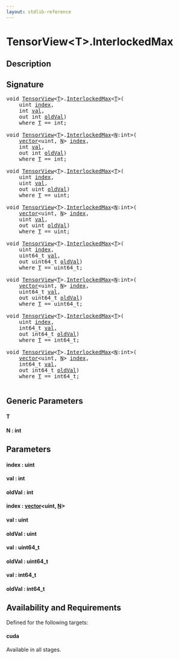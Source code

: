 ```yaml
---
layout: stdlib-reference
---
```


# TensorView\<T\>\.InterlockedMax

## Description





## Signature 

<pre>
<span class="code_keyword">void</span> <a href="index.md" class="code_type">TensorView</a>&lt;<a href="interlockedmax-0b.md#typeparam-T" class="code_type">T</a>&gt;.<a href="interlockedmax-0b.md">InterlockedMax</a>&lt;<a href="interlockedmax-0b.md#typeparam-T" class="code_type">T</a>&gt;(
    <span class="code_keyword">uint</span> <a href="interlockedmax-0b.md#decl-index" class="code_param">index</a>,
    <span class="code_keyword">int</span> <a href="interlockedmax-0b.md#decl-val" class="code_param">val</a>,
    <span class="code_keyword">out</span> <span class="code_keyword">int</span> <a href="interlockedmax-0b.md#decl-oldVal" class="code_param">oldVal</a>)
    <span class='code_keyword'>where</span> <a href="interlockedmax-0b.md#typeparam-T" class="code_type">T</a> == <span class="code_keyword">int</span>;

<span class="code_keyword">void</span> <a href="index.md" class="code_type">TensorView</a>&lt;<a href="interlockedmax-0b.md#typeparam-T" class="code_type">T</a>&gt;.<a href="interlockedmax-0b.md">InterlockedMax</a>&lt;<a href="interlockedmax-0b.md#decl-N" class="code_var">N</a>:<span class="code_keyword">int</span>&gt;(
    <a href="../vector/index.md" class="code_type">vector</a>&lt;<span class="code_keyword">uint</span>, <a href="interlockedmax-0b.md#decl-N" class="code_var">N</a>&gt; <a href="interlockedmax-0b.md#decl-index" class="code_param">index</a>,
    <span class="code_keyword">int</span> <a href="interlockedmax-0b.md#decl-val" class="code_param">val</a>,
    <span class="code_keyword">out</span> <span class="code_keyword">int</span> <a href="interlockedmax-0b.md#decl-oldVal" class="code_param">oldVal</a>)
    <span class='code_keyword'>where</span> <a href="interlockedmax-0b.md#typeparam-T" class="code_type">T</a> == <span class="code_keyword">int</span>;

<span class="code_keyword">void</span> <a href="index.md" class="code_type">TensorView</a>&lt;<a href="interlockedmax-0b.md#typeparam-T" class="code_type">T</a>&gt;.<a href="interlockedmax-0b.md">InterlockedMax</a>&lt;<a href="interlockedmax-0b.md#typeparam-T" class="code_type">T</a>&gt;(
    <span class="code_keyword">uint</span> <a href="interlockedmax-0b.md#decl-index" class="code_param">index</a>,
    <span class="code_keyword">uint</span> <a href="interlockedmax-0b.md#decl-val" class="code_param">val</a>,
    <span class="code_keyword">out</span> <span class="code_keyword">uint</span> <a href="interlockedmax-0b.md#decl-oldVal" class="code_param">oldVal</a>)
    <span class='code_keyword'>where</span> <a href="interlockedmax-0b.md#typeparam-T" class="code_type">T</a> == <span class="code_keyword">uint</span>;

<span class="code_keyword">void</span> <a href="index.md" class="code_type">TensorView</a>&lt;<a href="interlockedmax-0b.md#typeparam-T" class="code_type">T</a>&gt;.<a href="interlockedmax-0b.md">InterlockedMax</a>&lt;<a href="interlockedmax-0b.md#decl-N" class="code_var">N</a>:<span class="code_keyword">int</span>&gt;(
    <a href="../vector/index.md" class="code_type">vector</a>&lt;<span class="code_keyword">uint</span>, <a href="interlockedmax-0b.md#decl-N" class="code_var">N</a>&gt; <a href="interlockedmax-0b.md#decl-index" class="code_param">index</a>,
    <span class="code_keyword">uint</span> <a href="interlockedmax-0b.md#decl-val" class="code_param">val</a>,
    <span class="code_keyword">out</span> <span class="code_keyword">uint</span> <a href="interlockedmax-0b.md#decl-oldVal" class="code_param">oldVal</a>)
    <span class='code_keyword'>where</span> <a href="interlockedmax-0b.md#typeparam-T" class="code_type">T</a> == <span class="code_keyword">uint</span>;

<span class="code_keyword">void</span> <a href="index.md" class="code_type">TensorView</a>&lt;<a href="interlockedmax-0b.md#typeparam-T" class="code_type">T</a>&gt;.<a href="interlockedmax-0b.md">InterlockedMax</a>&lt;<a href="interlockedmax-0b.md#typeparam-T" class="code_type">T</a>&gt;(
    <span class="code_keyword">uint</span> <a href="interlockedmax-0b.md#decl-index" class="code_param">index</a>,
    uint64_t <a href="interlockedmax-0b.md#decl-val" class="code_param">val</a>,
    <span class="code_keyword">out</span> uint64_t <a href="interlockedmax-0b.md#decl-oldVal" class="code_param">oldVal</a>)
    <span class='code_keyword'>where</span> <a href="interlockedmax-0b.md#typeparam-T" class="code_type">T</a> == uint64_t;

<span class="code_keyword">void</span> <a href="index.md" class="code_type">TensorView</a>&lt;<a href="interlockedmax-0b.md#typeparam-T" class="code_type">T</a>&gt;.<a href="interlockedmax-0b.md">InterlockedMax</a>&lt;<a href="interlockedmax-0b.md#decl-N" class="code_var">N</a>:<span class="code_keyword">int</span>&gt;(
    <a href="../vector/index.md" class="code_type">vector</a>&lt;<span class="code_keyword">uint</span>, <a href="interlockedmax-0b.md#decl-N" class="code_var">N</a>&gt; <a href="interlockedmax-0b.md#decl-index" class="code_param">index</a>,
    uint64_t <a href="interlockedmax-0b.md#decl-val" class="code_param">val</a>,
    <span class="code_keyword">out</span> uint64_t <a href="interlockedmax-0b.md#decl-oldVal" class="code_param">oldVal</a>)
    <span class='code_keyword'>where</span> <a href="interlockedmax-0b.md#typeparam-T" class="code_type">T</a> == uint64_t;

<span class="code_keyword">void</span> <a href="index.md" class="code_type">TensorView</a>&lt;<a href="interlockedmax-0b.md#typeparam-T" class="code_type">T</a>&gt;.<a href="interlockedmax-0b.md">InterlockedMax</a>&lt;<a href="interlockedmax-0b.md#typeparam-T" class="code_type">T</a>&gt;(
    <span class="code_keyword">uint</span> <a href="interlockedmax-0b.md#decl-index" class="code_param">index</a>,
    int64_t <a href="interlockedmax-0b.md#decl-val" class="code_param">val</a>,
    <span class="code_keyword">out</span> int64_t <a href="interlockedmax-0b.md#decl-oldVal" class="code_param">oldVal</a>)
    <span class='code_keyword'>where</span> <a href="interlockedmax-0b.md#typeparam-T" class="code_type">T</a> == int64_t;

<span class="code_keyword">void</span> <a href="index.md" class="code_type">TensorView</a>&lt;<a href="interlockedmax-0b.md#typeparam-T" class="code_type">T</a>&gt;.<a href="interlockedmax-0b.md">InterlockedMax</a>&lt;<a href="interlockedmax-0b.md#decl-N" class="code_var">N</a>:<span class="code_keyword">int</span>&gt;(
    <a href="../vector/index.md" class="code_type">vector</a>&lt;<span class="code_keyword">uint</span>, <a href="interlockedmax-0b.md#decl-N" class="code_var">N</a>&gt; <a href="interlockedmax-0b.md#decl-index" class="code_param">index</a>,
    int64_t <a href="interlockedmax-0b.md#decl-val" class="code_param">val</a>,
    <span class="code_keyword">out</span> int64_t <a href="interlockedmax-0b.md#decl-oldVal" class="code_param">oldVal</a>)
    <span class='code_keyword'>where</span> <a href="interlockedmax-0b.md#typeparam-T" class="code_type">T</a> == int64_t;

</pre>

## Generic Parameters

####  <a id="typeparam-T"></a>T
####  <a id="decl-N"></a>N  : int

## Parameters

####  <a id="decl-index"></a>index  : uint
####  <a id="decl-val"></a>val  : int
####  <a id="decl-oldVal"></a>oldVal  : int
####  <a id="decl-index"></a>index  : [vector](../vector/index.md)\<uint, [N](../vector/index.md#decl-N)\>
####  <a id="decl-val"></a>val  : uint
####  <a id="decl-oldVal"></a>oldVal  : uint
####  <a id="decl-val"></a>val  : uint64\_t
####  <a id="decl-oldVal"></a>oldVal  : uint64\_t
####  <a id="decl-val"></a>val  : int64\_t
####  <a id="decl-oldVal"></a>oldVal  : int64\_t

## Availability and Requirements

Defined for the following targets:

#### cuda
Available in all stages.




<script>
// Fix .md links to .html when on ReadTheDocs
if (window.location.hostname.includes('readthedocs') || 
    window.location.hostname.includes('rtfd.io')) {
  document.addEventListener('DOMContentLoaded', function() {
    const links = document.querySelectorAll('a');
    links.forEach(link => {
      const href = link.getAttribute('href');
      if (href && href.includes('.md')) {
        // This regex will handle .md links with or without fragment identifiers or query parameters
        link.href = link.href.replace(/(.+)\.md(#[^?]*)?(\?.*)?$/, '$1.html$2$3');
      }
    });
  });
}
</script>
